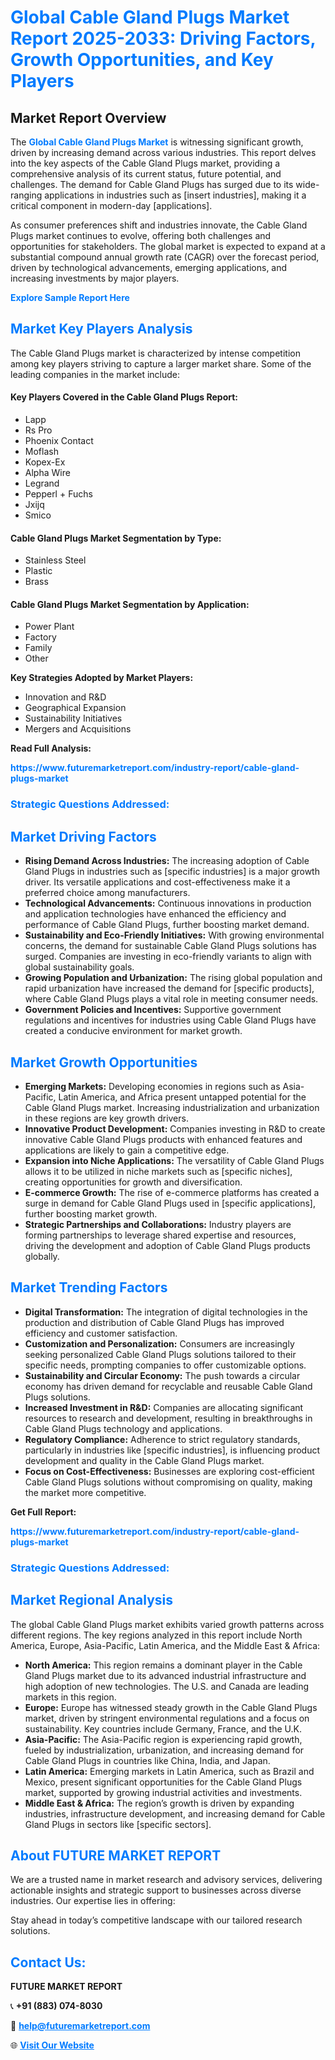 <h1 style="color: #007BFF;">Global Cable Gland Plugs Market Report 2025-2033: Driving Factors, Growth Opportunities, and Key Players</h1>

<section id="overview">
<h2>Market Report Overview</h2>
<p>The <a href="https://www.futuremarketreport.com/industry-report/cable-gland-plugs-market" style="color: #007BFF; text-decoration: none;"><strong>Global Cable Gland Plugs Market</strong></a> is witnessing significant growth, driven by increasing demand across various industries. This report delves into the key aspects of the Cable Gland Plugs market, providing a comprehensive analysis of its current status, future potential, and challenges. The demand for Cable Gland Plugs has surged due to its wide-ranging applications in industries such as [insert industries], making it a critical component in modern-day [applications].</p>
<p>As consumer preferences shift and industries innovate, the Cable Gland Plugs market continues to evolve, offering both challenges and opportunities for stakeholders. The global market is expected to expand at a substantial compound annual growth rate (CAGR) over the forecast period, driven by technological advancements, emerging applications, and increasing investments by major players.</p>
</section>

<section id="overview">
<p><a href="https://www.futuremarketreport.com/request-sample/reportId=29633" style="color: #007BFF; text-decoration: none;"><strong>Explore Sample Report Here</strong></a></p>
</section>

<section id="key-players">
<h2 style="color: #007BFF;">Market Key Players Analysis</h2>
<p>The Cable Gland Plugs market is characterized by intense competition among key players striving to capture a larger market share. Some of the leading companies in the market include:</p>
<h4>Key Players Covered in the Cable Gland Plugs Report:</h4>
<ul><li>Lapp</li><li>Rs Pro</li><li>Phoenix Contact</li><li>Moflash</li><li>Kopex-Ex</li><li>Alpha Wire</li><li>Legrand</li><li>Pepperl + Fuchs</li><li>Jxijq</li><li>Smico</li></ul>
<h4>Cable Gland Plugs Market Segmentation by Type:</h4>
<ul><li>Stainless Steel</li><li>Plastic</li><li>Brass</li></ul>

<h4>Cable Gland Plugs Market Segmentation by Application:</h4>
<ul><li>Power Plant</li><li>Factory</li><li>Family</li><li>Other</li></ul>
<p><strong>Key Strategies Adopted by Market Players:</strong></p>
<ul>
<li>Innovation and R&D</li>
<li>Geographical Expansion</li>
<li>Sustainability Initiatives</li>
<li>Mergers and Acquisitions</li>
</ul>
</section>

<section>
<p><strong>Read Full Analysis: </strong></p><a href="https://www.futuremarketreport.com/industry-report/cable-gland-plugs-market" style="color: #007BFF; text-decoration: none;"><strong>https://www.futuremarketreport.com/industry-report/cable-gland-plugs-market</strong></a>
<h3 style="color: #007BFF;">Strategic Questions Addressed:</h3>
</section>

<section id="driving-factors">
<h2 style="color: #007BFF;">Market Driving Factors</h2>
<ul>
<li><strong>Rising Demand Across Industries:</strong> The increasing adoption of Cable Gland Plugs in industries such as [specific industries] is a major growth driver. Its versatile applications and cost-effectiveness make it a preferred choice among manufacturers.</li>
<li><strong>Technological Advancements:</strong> Continuous innovations in production and application technologies have enhanced the efficiency and performance of Cable Gland Plugs, further boosting market demand.</li>
<li><strong>Sustainability and Eco-Friendly Initiatives:</strong> With growing environmental concerns, the demand for sustainable Cable Gland Plugs solutions has surged. Companies are investing in eco-friendly variants to align with global sustainability goals.</li>
<li><strong>Growing Population and Urbanization:</strong> The rising global population and rapid urbanization have increased the demand for [specific products], where Cable Gland Plugs plays a vital role in meeting consumer needs.</li>
<li><strong>Government Policies and Incentives:</strong> Supportive government regulations and incentives for industries using Cable Gland Plugs have created a conducive environment for market growth.</li>
</ul>
</section>

<section id="growth-opportunities">
<h2 style="color: #007BFF;">Market Growth Opportunities</h2>
<ul>
<li><strong>Emerging Markets:</strong> Developing economies in regions such as Asia-Pacific, Latin America, and Africa present untapped potential for the Cable Gland Plugs market. Increasing industrialization and urbanization in these regions are key growth drivers.</li>
<li><strong>Innovative Product Development:</strong> Companies investing in R&D to create innovative Cable Gland Plugs products with enhanced features and applications are likely to gain a competitive edge.</li>
<li><strong>Expansion into Niche Applications:</strong> The versatility of Cable Gland Plugs allows it to be utilized in niche markets such as [specific niches], creating opportunities for growth and diversification.</li>
<li><strong>E-commerce Growth:</strong> The rise of e-commerce platforms has created a surge in demand for Cable Gland Plugs used in [specific applications], further boosting market growth.</li>
<li><strong>Strategic Partnerships and Collaborations:</strong> Industry players are forming partnerships to leverage shared expertise and resources, driving the development and adoption of Cable Gland Plugs products globally.</li>
</ul>
</section>

<section id="trending-factors">
<h2 style="color: #007BFF;">Market Trending Factors</h2>
<ul>
<li><strong>Digital Transformation:</strong> The integration of digital technologies in the production and distribution of Cable Gland Plugs has improved efficiency and customer satisfaction.</li>
<li><strong>Customization and Personalization:</strong> Consumers are increasingly seeking personalized Cable Gland Plugs solutions tailored to their specific needs, prompting companies to offer customizable options.</li>
<li><strong>Sustainability and Circular Economy:</strong> The push towards a circular economy has driven demand for recyclable and reusable Cable Gland Plugs solutions.</li>
<li><strong>Increased Investment in R&D:</strong> Companies are allocating significant resources to research and development, resulting in breakthroughs in Cable Gland Plugs technology and applications.</li>
<li><strong>Regulatory Compliance:</strong> Adherence to strict regulatory standards, particularly in industries like [specific industries], is influencing product development and quality in the Cable Gland Plugs market.</li>
<li><strong>Focus on Cost-Effectiveness:</strong> Businesses are exploring cost-efficient Cable Gland Plugs solutions without compromising on quality, making the market more competitive.</li>
</ul>
</section>

<section>
<p><strong>Get Full Report: </strong></p><a href="https://www.futuremarketreport.com/industry-report/cable-gland-plugs-market" style="color: #007BFF; text-decoration: none;"><strong>https://www.futuremarketreport.com/industry-report/cable-gland-plugs-market</strong></a>
<h3 style="color: #007BFF;">Strategic Questions Addressed:</h3>
</section>


<section id="regional-analysis">
<h2 style="color: #007BFF;">Market Regional Analysis</h2>
<p>The global Cable Gland Plugs market exhibits varied growth patterns across different regions. The key regions analyzed in this report include North America, Europe, Asia-Pacific, Latin America, and the Middle East & Africa:</p>
<ul>
<li><strong>North America:</strong> This region remains a dominant player in the Cable Gland Plugs market due to its advanced industrial infrastructure and high adoption of new technologies. The U.S. and Canada are leading markets in this region.</li>
<li><strong>Europe:</strong> Europe has witnessed steady growth in the Cable Gland Plugs market, driven by stringent environmental regulations and a focus on sustainability. Key countries include Germany, France, and the U.K.</li>
<li><strong>Asia-Pacific:</strong> The Asia-Pacific region is experiencing rapid growth, fueled by industrialization, urbanization, and increasing demand for Cable Gland Plugs in countries like China, India, and Japan.</li>
<li><strong>Latin America:</strong> Emerging markets in Latin America, such as Brazil and Mexico, present significant opportunities for the Cable Gland Plugs market, supported by growing industrial activities and investments.</li>
<li><strong>Middle East & Africa:</strong> The region’s growth is driven by expanding industries, infrastructure development, and increasing demand for Cable Gland Plugs in sectors like [specific sectors].</li>
</ul>
</section>

<footer>
<h2 style="color: #007BFF;">About FUTURE MARKET REPORT</h2>
<p>We are a trusted name in market research and advisory services, delivering actionable insights and strategic support to businesses across diverse industries. Our expertise lies in offering:</p>

<p>Stay ahead in today’s competitive landscape with our tailored research solutions.</p>

<h2 style="color: #007BFF;">Contact Us:</h2>
<p><strong>FUTURE MARKET REPORT</strong></p>
<p>📞 <strong>+91 (883) 074-8030</strong></p>
<p>📧 <strong><a href="mailto:help@futuremarketreport.com" style="color: #007BFF;">help@futuremarketreport.com</a></strong></p>
<p>🌐 <strong><a href="https://www.futuremarketreport.com/" style="color: #007BFF;">Visit Our Website</a></strong></p>
</footer>